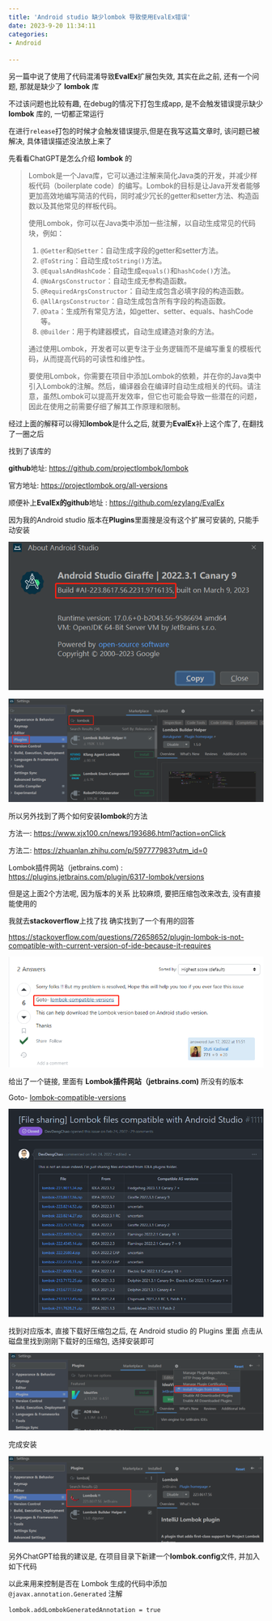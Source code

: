 ```yaml
---
title: 'Android studio 缺少lombok 导致使用EvalEx错误'
date: 2023-9-20 11:34:11
categories: 
- Android

---
```




另一篇中说了使用了代码混淆导致**EvalEx**扩展包失效, 其实在此之前, 还有一个问题, 那就是缺少了 **lombok** 库

不过该问题也比较有趣, 在debug的情况下打包生成app, 是不会触发错误提示缺少 **lombok** 库的, 一切都正常运行

在进行`release`打包的时候才会触发错误提示,但是在我写这篇文章时, 该问题已被解决, 具体错误描述没法放上来了



<!--more-->



先看看ChatGPT是怎么介绍 **lombok** 的

> Lombok是一个Java库，它可以通过注解来简化Java类的开发，并减少样板代码（boilerplate code）的编写。Lombok的目标是让Java开发者能够更加高效地编写简洁的代码，同时减少冗长的getter和setter方法、构造函数以及其他常见的样板代码。
>
> 使用Lombok，你可以在Java类中添加一些注解，以自动生成常见的代码块，例如：
>
> 1. `@Getter`和`@Setter`：自动生成字段的getter和setter方法。
> 2. `@ToString`：自动生成`toString()`方法。
> 3. `@EqualsAndHashCode`：自动生成`equals()`和`hashCode()`方法。
> 4. `@NoArgsConstructor`：自动生成无参构造函数。
> 5. `@RequiredArgsConstructor`：自动生成包含必填字段的构造函数。
> 6. `@AllArgsConstructor`：自动生成包含所有字段的构造函数。
> 7. `@Data`：生成所有常见方法，如getter、setter、equals、hashCode等。
> 8. `@Builder`：用于构建器模式，自动生成建造对象的方法。
>
> 通过使用Lombok，开发者可以更专注于业务逻辑而不是编写重复的模板代码，从而提高代码的可读性和维护性。
>
> 要使用Lombok，你需要在项目中添加Lombok的依赖，并在你的Java类中引入Lombok的注解。然后，编译器会在编译时自动生成相关的代码。请注意，虽然Lombok可以提高开发效率，但它也可能会导致一些潜在的问题，因此在使用之前需要仔细了解其工作原理和限制。



经过上面的解释可以得知**lombok**是什么之后, 就要为**EvalEx**补上这个库了, 在翻找了一圈之后

找到了该库的

**github**地址: https://github.com/projectlombok/lombok

官方地址: https://projectlombok.org/all-versions

顺便补上**EvalEx的github**地址 : https://github.com/ezylang/EvalEx



因为我的Android studio 版本在**Plugins**里面搜是没有这个扩展可安装的, 只能手动安装

![](android-studio-use-lombok-and-evalex/image-20230927162308870.png)

<img src="android-studio-use-lombok-and-evalex/image-20230927162533916.png" alt="image-20230927162533916" style="zoom:80%;" />



所以另外找到了两个如何安装**lombok**的方法

方法一: https://www.xjx100.cn/news/193686.html?action=onClick

方法二: https://zhuanlan.zhihu.com/p/597777983?utm_id=0

Lombok插件网站（jetbrains.com) : https://plugins.jetbrains.com/plugin/6317-lombok/versions



但是这上面2个方法呢, 因为版本的关系 比较麻烦, 要把压缩包改来改去, 没有直接能使用的

我就去**stackoverflow**上找了找 确实找到了一个有用的回答

https://stackoverflow.com/questions/72658652/plugin-lombok-is-not-compatible-with-current-version-of-ide-because-it-requires

![image-20230927163141841](android-studio-use-lombok-and-evalex/image-20230927163141841.png)



给出了一个链接, 里面有 **Lombok插件网站（jetbrains.com)** 所没有的版本

Goto- [lombok-compatible-versions](https://github.com/mplushnikov/lombok-intellij-plugin/issues/1111)

![image-20230927163400379](android-studio-use-lombok-and-evalex/image-20230927163400379.png)



找到对应版本, 直接下载好压缩包之后, 在 Android studio 的 Plugins 里面 点击从磁盘里找到刚刚下载好的压缩包, 选择安装即可

![image-20230927163810244](android-studio-use-lombok-and-evalex/image-20230927163810244.png)



完成安装

![image-20230927164022059](android-studio-use-lombok-and-evalex/image-20230927164022059.png)



另外ChatGPT给我的建议是, 在项目目录下新建一个**lombok.config**文件, 并加入如下代码

以此来用来控制是否在 Lombok 生成的代码中添加 `@javax.annotation.Generated` 注解

```
lombok.addLombokGeneratedAnnotation = true
```